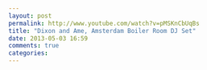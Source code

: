 ```yaml
---
layout: post
permalink: http://www.youtube.com/watch?v=pMSKnCbUqBs
title: "Dixon and Ame, Amsterdam Boiler Room DJ Set"
date: 2013-05-03 16:59
comments: true
categories: 
---
```


